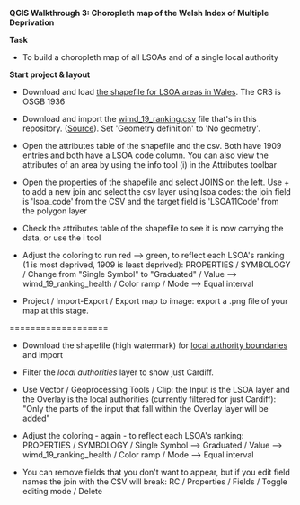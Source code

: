 **QGIS Walkthrough 3: Choropleth map of the Welsh Index of Multiple Deprivation**

**Task**

- To build a choropleth map of all LSOAs and of a single local authority

**Start project & layout**

- Download and load [the shapefile for LSOA areas in Wales](https://datamap.gov.wales/layers/appdata-ons:lsoa_wales_2011). The CRS is OSGB 1936

- Download and import the [wimd_19_ranking.csv](https://github.com/aodhanlutetiae/QGIS/blob/main/wimd_19_ranking.csv) file that's in this repository. ([Source](https://statswales.gov.wales/Catalogue/Community-Safety-and-Social-Inclusion/Welsh-Index-of-Multiple-Deprivation)). Set 'Geometry definition' to 'No geometry'. 

- Open the attributes table of the shapefile and the csv. Both have 1909 entries and both have a LSOA code column. You can also view the attributes of an area by using the info tool (i) in the Attributes toolbar

- Open the properties of the shapefile and select JOINS on the left. Use + to add a new join and select the csv layer using lsoa codes: the join field is 'lsoa_code' from the CSV and the target field is 'LSOA11Code' from the polygon layer

- Check the attributes table of the shapefile to see it is now carrying the data, or use the i tool

- Adjust the coloring to run red --> green, to reflect each LSOA's ranking (1 is most deprived, 1909 is least deprived): PROPERTIES / SYMBOLOGY / Change from "Single Symbol" to "Graduated" / Value --> wimd_19_ranking_health / Color ramp / Mode --> Equal interval

- Project / Import-Export / Export map to image: export a .png file of your map at this stage.

===================

- Download the shapefile (high watermark) for [local authority boundaries](https://datamap.gov.wales/layergroups/inspire-wg:LocalAuthorities) and import

- Filter the *local authorities* layer to show just Cardiff. 

- Use Vector / Geoprocessing Tools / Clip: the Input is the LSOA layer and the Overlay is the local authorities (currently filtered for just Cardiff): "Only the parts of the input that fall within the Overlay layer will be added"

- Adjust the coloring - again - to reflect each LSOA's ranking: PROPERTIES / SYMBOLOGY / Single Symbol --> Graduated / Value --> wimd_19_ranking_health / Color ramp / Mode --> Equal interval

- You can remove fields that you don't want to appear, but if you edit field names the join with the CSV will break: RC / Properties / Fields / Toggle editing mode / Delete
